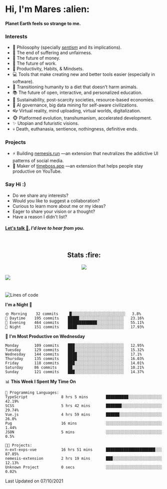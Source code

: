 <h1>Hi, I'm Mares :alien:</h1>

#### Planet Earth feels so strange to me.

### **Interests**

- 🌊 Philosophy (specially [_sentism_][sentismmedium] and its implications).
- 🎯 The end of suffering and unfairness.
- 💸 The future of money.
- 💼 The future of work.
- 🧠 Productivity, Habits, & Mindsets.
- 💻 Tools that make creating new and better tools easier (especially in software).
- 🥗 Transitioning humanity to a diet that doesn't harm animals.
- 📚 The future of open, interactive, and personalized education.
- 🌱 Sustainability, post-scarcity societies, resource-based economies.
- 🤖 AI governance, big data mining for self-aware civilizations.
- 👓 Virtual reality, mind uploading, virtual worlds, digitalization.
- 🐵 Platformed evolution, transhumanism, accelerated development.
- ✨ Utopian and futuristic visions.
- 💀 Death, euthanasia, sentience, nothingness, definitive ends.


### **Projects**

- ⚡ Building [nemesis.run](https://nemesis.run) —an extension that neutralizes the addictive UI patterns of social media.
- 💎 Maker of [timeboss.app](https://timeboss.app) —an extension that helps people stay productive on YouTube.


### **Say Hi :)**

- Do we share any interests?
- Would you like to suggest a collaboration?
- Curious to learn more about me or my ideas?
- Eager to share your vision or a thought?
- Have a reason I didn't list?

#### [Let's talk :wave:.](mailto:mareszhar@gmail.com) _I'd love to hear from you_.

[sentismmedium]: https://medium.com/@mareszhar/born-a-prisoner-a-reflection-about-life-its-struggles-and-a-plan-to-escape-d8566ce9b026

<br>

<h2 align="center">Stats :fire:</h2>

<div align="center">
  <img src="https://github-readme-streak-stats.herokuapp.com?user=mareszhar&theme=black-ice&hide_border=true&stroke=FFFFFF15&ring=DF8FFE&fire=DF8FFE&currStreakLabel=DF8FFE&background=1A232A&currStreakNum=86FFAB">
</div>

<!-- Add or remove this: &dates=B1AAB3FF at the end of the streak stats URL if they get bugged and aren't updating -->

<br>

<img src="https://activity-graph.herokuapp.com/graph?username=mareszhar&theme=nord&bg_color=00000000&color=979797&line=DF8FFE&point=00000000&area=true&hide_border=true">

<br>

<h1></h1>

<!--START_SECTION:waka-->
![Lines of code](https://img.shields.io/badge/From%20Hello%20World%20I%27ve%20Written-118973%20lines%20of%20code-blue)

**I'm a Night 🦉** 

```text
🌞 Morning    32 commits     █░░░░░░░░░░░░░░░░░░░░░░░░   3.8% 
🌆 Daytime    195 commits    █████░░░░░░░░░░░░░░░░░░░░   23.16% 
🌃 Evening    464 commits    █████████████░░░░░░░░░░░░   55.11% 
🌙 Night      151 commits    ████░░░░░░░░░░░░░░░░░░░░░   17.93%

```
📅 **I'm Most Productive on Wednesday** 

```text
Monday       109 commits    ███░░░░░░░░░░░░░░░░░░░░░░   12.95% 
Tuesday      129 commits    ███░░░░░░░░░░░░░░░░░░░░░░   15.32% 
Wednesday    144 commits    ████░░░░░░░░░░░░░░░░░░░░░   17.1% 
Thursday     135 commits    ████░░░░░░░░░░░░░░░░░░░░░   16.03% 
Friday       118 commits    ███░░░░░░░░░░░░░░░░░░░░░░   14.01% 
Saturday     86 commits     ██░░░░░░░░░░░░░░░░░░░░░░░   10.21% 
Sunday       121 commits    ███░░░░░░░░░░░░░░░░░░░░░░   14.37%

```


📊 **This Week I Spent My Time On** 

```text
💬 Programming Languages: 
TypeScript               8 hrs 5 mins        ██████████░░░░░░░░░░░░░░░   42.19% 
SCSS                     5 hrs 42 mins       ███████░░░░░░░░░░░░░░░░░░   29.74% 
Vue.js                   4 hrs 59 mins       ██████░░░░░░░░░░░░░░░░░░░   26.0% 
Pug                      16 mins             ░░░░░░░░░░░░░░░░░░░░░░░░░   1.44% 
JSON                     5 mins              ░░░░░░░░░░░░░░░░░░░░░░░░░   0.5%

🐱‍💻 Projects: 
n-ext-exps-vue           16 hrs 51 mins      ██████████████████████░░░   87.85% 
nemesis-extension        2 hrs 19 mins       ███░░░░░░░░░░░░░░░░░░░░░░   12.13% 
Unknown Project          0 secs              ░░░░░░░░░░░░░░░░░░░░░░░░░   0.02%

```


 Last Updated on 07/10/2021
<!--END_SECTION:waka-->


